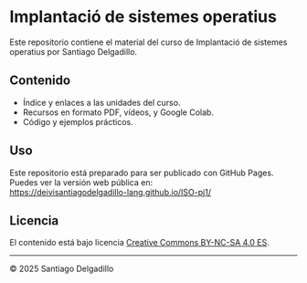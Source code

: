 # Implantació de sistemes operatius

Este repositorio contiene el material del curso de Implantació de sistemes operatius por Santiago Delgadillo.

## Contenido

- Índice y enlaces a las unidades del curso.
- Recursos en formato PDF, vídeos, y Google Colab.
- Código y ejemplos prácticos.

## Uso

Este repositorio está preparado para ser publicado con GitHub Pages.  
Puedes ver la versión web pública en:  
https://deivisantiagodelgadillo-lang.github.io/ISO-pj1/

## Licencia

El contenido está bajo licencia [Creative Commons BY-NC-SA 4.0 ES](LICENSE.md).


---

© 2025 Santiago Delgadillo

